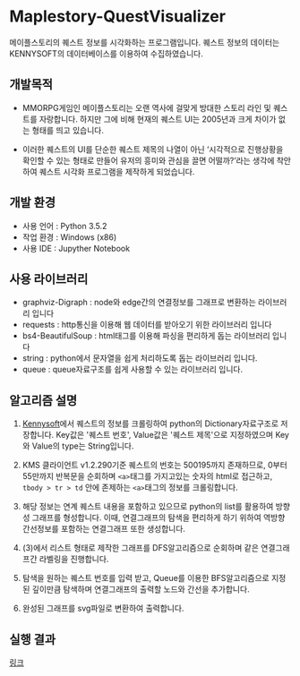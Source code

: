 # Maplestory-QuestVisualizer

메이플스토리의 퀘스트 정보를 시각화하는 프로그램입니다.
퀘스트 정보의 데이터는 KENNYSOFT의 데이터베이스를 이용하여 수집하였습니다.

## 개발목적
-	MMORPG게임인 메이플스토리는 오랜 역사에 걸맞게 방대한 스토리 라인 및 퀘스트를 자랑합니다. 하지만 그에 비해 현재의 퀘스트 UI는 2005년과 크게 차이가 없는 형태를 띄고 있습니다.

-	이러한 퀘스트의 UI를 단순한 퀘스트 제목의 나열이 아닌 ‘시각적으로 진행상황을 확인할 수 있는 형태로 만들어 유저의 흥미와 관심을 끌면 어떨까?’라는 생각에 착안하여 퀘스트 시각화 프로그램을 제작하게 되었습니다.

## 개발 환경

- 사용 언어 : Python 3.5.2
- 작업 환경 : Windows (x86)
- 사용 IDE : Jupyther Notebook

## 사용 라이브러리

- graphviz-Digraph : node와 edge간의 연결정보를 그래프로 변환하는 라이브러리 입니다
- requests : http통신을 이용해 웹 데이터를 받아오기 위한 라이브러리 입니다
- bs4-BeautifulSoup : html태그를 이용해 파싱을 편리하게 돕는 라이브러리 입니다
- string : python에서 문자열을 쉽게 처리하도록 돕는 라이브러리 입니다.
- queue : queue자료구조를 쉽게 사용할 수 있는 라이브러리 입니다.

## 알고리즘 설명

1. [Kennysoft](kennysoft.kr/WzComparerR2/Quest/)에서 퀘스트의 정보를 크롤링하여 python의 Dictionary자료구조로 저장합니다. Key값은 '퀘스트 번호', Value값은 '퀘스트 제목'으로 지정하였으며 Key와 Value의 type는 String입니다.

1. KMS 클라이언트 v1.2.290기준 퀘스트의 번호는 500195까지 존재하므로, 0부터 55만까지 반복문을 순회하며 `<a>`태그를 가지고있는 숫자의 html로 접근하고, `tbody > tr > td` 안에 존제하는 `<a>`태그의 정보를 크롤링합니다.

1. 해당 정보는 연계 퀘스트 내용을 포함하고 있으므로 python의 list를 활용하여 방향성 그래프를 형성합니다. 이때, 연결그래프의 탐색을 편리하게 하기 위하여 역방향 간선정보를 포함하는 연결그래프 또한 생성합니다.

1. (3)에서 리스트 형태로 제작한 그래프를 DFS알고리즘으로 순회하며 같은 연결그래프간 라벨링을 진행합니다.

1. 탐색을 원하는 퀘스트 번호를 입력 받고, Queue를 이용한 BFS알고리즘으로 지정된 깊이만큼 탐색하며 연결그래프의 출력할 노드와 간선을 추가합니다.

1. 완성된 그래프를 svg파일로 변환하여 출력합니다.

## 실행 결과

[링크](https://inerplat.github.io/Maplestory-QuestVisualizer/output/view.html)
